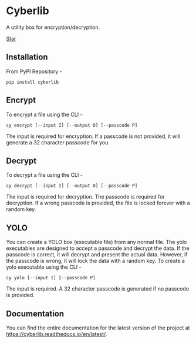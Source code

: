 # Cyberlib
A utility box for encryption/decryption.

<a class="github-button" href="https://github.com/mind-matrix/cyberlib" data-color-scheme="no-preference: light; light: light; dark: light;" data-size="large" aria-label="Star mind-matrix/cyberlib on GitHub">Star</a>

## Installation

From PyPI Repository -

```
pip install cyberlib
```

## Encrypt
To encrypt a file using the CLI -
```
cy encrypt [--input I] [--output O] [--passcode P]
```
The input is required for encryption. If a passcode is not provided, it will generate a 32 character passcode for you.

## Decrypt
To decrypt a file using the CLI -
```
cy decrypt [--input I] [--output O] [--passcode P]
```
The input is required for decryption. The passcode is required for decryption. If a wrong passcode is provided, the file is locked forever with a random key.

## YOLO
You can create a YOLO box (executable file) from any normal file. The yolo executables are designed to accept a passcode and decrypt the data. If the passcode is correct, it will decrypt and present the actual data. However, if the passcode is wrong, it will lock the data with a random key. To create a yolo executable using the CLI -
```
cy yolo [--input I] [--passcode P]
```
The input is required. A 32 character passcode is generated if no passcode is provided.

## Documentation
You can find the entire documentation for the latest version of the project at https://cyberlib.readthedocs.io/en/latest/.